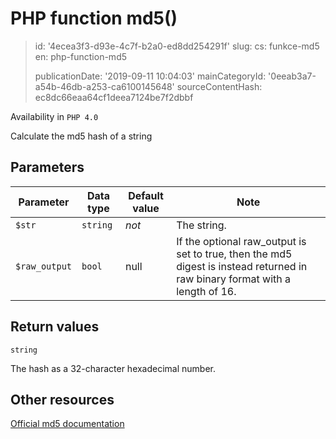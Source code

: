 PHP function md5()
==================

> id: '4ecea3f3-d93e-4c7f-b2a0-ed8dd254291f'
> slug:
> 	cs: funkce-md5
> 	en: php-function-md5
> 
> publicationDate: '2019-09-11 10:04:03'
> mainCategoryId: '0eeab3a7-a54b-46db-a253-ca6100145648'
> sourceContentHash: ec8dc66eaa64cf1deea7124be7f2dbbf

Availability in `PHP 4.0`

Calculate the md5 hash of a string


Parameters
--------------

| Parameter | Data type | Default value | Note |
|-----|-----|-----|-----|
| `$str` | `string` | *not* | The string. |
| `$raw_output` | `bool` | null | If the optional raw_output is set to true, then the md5 digest is instead returned in raw binary format with a length of 16. |


Return values
----------------

`string`

The hash as a 32-character hexadecimal number.

Other resources
------------

[Official md5 documentation](https://www.php.net/manual/en/function.md5.php)
